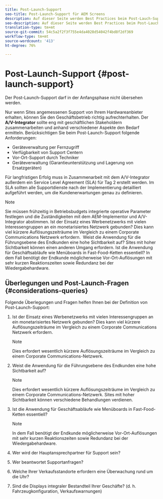 ```yaml
---
title: Post-Launch-Support
seo-title: Post-Launch-Support für AEM Screens
description: Auf dieser Seite werden Best Practices beim Post-Lauch-Support für AEM Screens beschrieben.
seo-description: Auf dieser Seite werden Best Practices beim Post-Lauch-Support für AEM Screens beschrieben.
translation-type: tm+mt
source-git-commit: 54c5a2f2f3f755e4da4028d54042f4bd8f2df369
workflow-type: tm+mt
source-wordcount: '413'
ht-degree: 76%

---
```



# Post-Launch-Support {#post-launch-support}


Der Post-Launch-Support darf in der Anfangsphase nicht übersehen werden.

Nur wenn Sites angemessenen Support von Ihrem Hardwareanbieter erhalten, können Sie den Geschäftsbetrieb richtig aufrechterhalten. Der **A/V-Integrator** sollte eng mit geschäftlichen Stakeholdern zusammenarbeiten und anhand verschiedener Aspekte den Bedarf ermitteln.
Berücksichtigen Sie beim Post-Launch-Support folgende Anforderungen:

* Geräteverwaltung per Fernzugriff
* Verfügbarkeit von Support Centern
* Vor-Ort-Support durch Techniker
* Geräteverwaltung (Garantieunterstützung und Lagerung von Ersatzgeräten)

Für langfristigen Erfolg muss in Zusammenarbeit mit dem A/V-Integrator außerdem ein Service Level Agreement (SLA) für Tag 2 erstellt werden. Im SLA sollten alle Supportdienste nach der Implementierung detailliert aufgeführt werden, um die Kundenerwartungen genau zu definieren.

>[!NOTE]
>
> Sie müssen frühzeitig in Betriebsbudgets integrierte operative Parameter festlegen und die Zuständigkeiten mit dem AEM-Implementor und A/V-Integrator abstimmen.
Ist der Einsatz eines Werbenetzwerks mit vielen Interessengruppen an ein monetarisiertes Netzwerk gebunden? Dies kann viel kürzere Auflösungszeiträume im Vergleich zu einem Corporate Communications Netzwerk erfordern. 
Weist die Anwendung für die Führungsebene des Endkunden eine hohe Sichtbarkeit auf? Sites mit hoher Sichtbarkeit können einen anderen Umgang erfordern.
Ist die Anwendung für Geschäftsabläufe wie Menüboards in Fast-Food-Ketten essentiell? In dem Fall benötigt der Endkunde möglicherweise Vor-Ort-Auflösungen mit sehr kurzen Reaktionszeiten sowie Redundanz bei der Wiedergabehardware.

## Überlegungen und Post-Launch-Fragen {#considerations-queries}

Folgende Überlegungen und Fragen helfen Ihnen bei der Definition von Post-Launch-Support:

1. Ist der Einsatz eines Werbenetzwerks mit vielen Interessengruppen an ein monetarisiertes Netzwerk gebunden? Dies kann viel kürzere Auflösungszeiträume im Vergleich zu einem Corporate Communications Netzwerk erfordern.
 
   >[!NOTE]
   >
   > Dies erfordert wesentlich kürzere Auflösungszeiträume im Vergleich zu einem Corporate Communications-Netzwerk.

1. Weist die Anwendung für die Führungsebene des Endkunden eine hohe Sichtbarkeit auf?

   >[!NOTE]
   >
   > Dies erfordert wesentlich kürzere Auflösungszeiträume im Vergleich zu einem Corporate Communications-Netzwerk. Sites mit hoher Sichtbarkeit können verschiedene Behandlungen verdienen.

1. Ist die Anwendung für Geschäftsabläufe wie Menüboards in Fast-Food-Ketten essentiell?

   >[!NOTE]
   >
   > In dem Fall benötigt der Endkunde möglicherweise Vor-Ort-Auflösungen mit sehr kurzen Reaktionszeiten sowie Redundanz bei der Wiedergabehardware.

1. Wer wird der Hauptansprechpartner für Support sein?

1. Wer beantwortet Supportanfragen?

1. Welche Ihrer Verkaufsstandorte erfordern eine Überwachung rund um die Uhr?

1. Sind die Displays integraler Bestandteil Ihrer Geschäfte? (d. h. Fahrzeugkonfiguration, Verkaufswarnungen)
